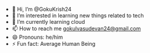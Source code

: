 - 👋 Hi, I’m @GokuKrish24
- 👀 I’m interested in learning new things related to tech
- 🌱 I’m currently learning cloud
- 📫 How to reach me gokulvasudevan24@gmail.com
- 😄 Pronouns: he/him
- ⚡ Fun fact: Average Human Being

<!---
GokuKrish24/GokuKrish24 is a ✨ special ✨ repository because its `README.md` (this file) appears on your GitHub profile.
You can click the Preview link to take a look at your changes.
--->
